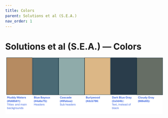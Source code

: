 ```yaml
---
title: Colors
parent: Solutions et al (S.E.A.)
nav_order: 1
---
```


# Solutions et al (S.E.A.) — Colors

![Color Pallet](<./SEA Color Scheme.png>)

